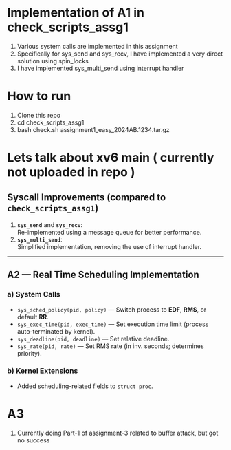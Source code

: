 # Implementation of A1 in check_scripts_assg1 
1) Various system calls are implemented in this assignment 
2) Specifically for sys_send and sys_recv, I have implemented a very direct solution using spin_locks 
3) I have implemented sys_multi_send using interrupt handler 

# How to run 
1) Clone this repo 
2) cd check_scripts_assg1
3) bash check.sh assignment1_easy_2024AB.1234.tar.gz

# Lets talk about xv6 main ( currently not uploaded in repo )

## Syscall Improvements (compared to `check_scripts_assg1`)

1. **`sys_send`** and **`sys_recv`**:  
   Re-implemented using a message queue for better performance.
2. **`sys_multi_send`**:  
   Simplified implementation, removing the use of interrupt handler.

---

## A2 — Real Time Scheduling Implementation

### a) System Calls
- `sys_sched_policy(pid, policy)` — Switch process to **EDF**, **RMS**, or default **RR**.
- `sys_exec_time(pid, exec_time)` — Set execution time limit (process auto-terminated by kernel).
- `sys_deadline(pid, deadline)` — Set relative deadline.
- `sys_rate(pid, rate)` — Set RMS rate (in inv. seconds; determines priority).

### b) Kernel Extensions
- Added scheduling-related fields to `struct proc`.

# A3 

1) Currently doing Part-1 of assignment-3 related to buffer attack, but got no success 
